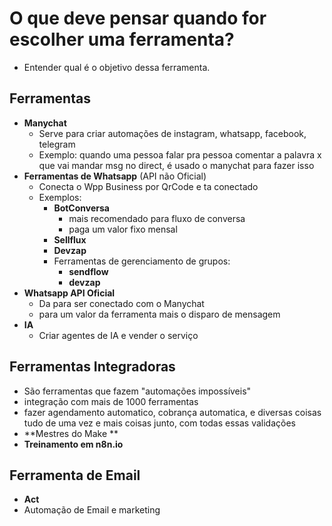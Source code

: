 # O que deve pensar quando for escolher uma ferramenta?
- Entender qual é o objetivo dessa ferramenta.
## Ferramentas
- **Manychat**
	- Serve para criar automações de instagram, whatsapp, facebook, telegram
	- Exemplo: quando uma pessoa falar pra pessoa comentar a palavra x que vai mandar msg no direct, é usado o manychat para fazer isso
- **Ferramentas de Whatsapp** (API não Oficial)
	- Conecta o Wpp Business por QrCode e ta conectado
	- Exemplos:
		- **BotConversa** 
			- mais recomendado para fluxo de conversa
			- paga um valor fixo mensal
		- **Sellflux**
		- **Devzap**
		- Ferramentas de gerenciamento de grupos:
			- **sendflow**
			- **devzap**
- **Whatsapp API Oficial**
	- Da para ser conectado com o Manychat
	- para um valor da ferramenta mais o disparo de mensagem
- **IA**
	- Criar agentes de IA e vender o serviço
## Ferramentas Integradoras
- São ferramentas que fazem "automações impossíveis"
- integração com mais de 1000 ferramentas
- fazer agendamento automatico, cobrança automatica, e diversas coisas tudo de uma vez e mais coisas junto, com todas essas validações
- **Mestres do Make **
- **Treinamento em n8n.io**

## Ferramenta de Email
- **Act**
- Automação de Email e marketing